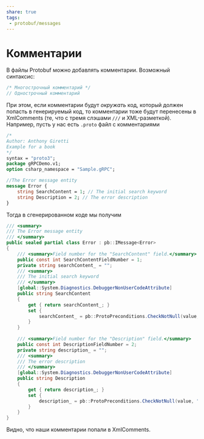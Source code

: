```yaml
---
share: true
tags:
 - protobuf/messages
---
```

# Комментарии
В файлы Protobuf можно добавлять комментарии. Возможный синтаксис:
```protobuf
/* Многострочный комментарий */
// Однострочный комментарий
```
При этом, если комментарии будут *окружать* код, который должен попасть в генерируемый код, то комментарии тоже будут перенесены в XmlComments (те, что с тремя слэшами `///` и XML-разметкой). Например, пусть у нас есть `.proto` файл с комментариями
```protobuf
/*
Author: Anthony Giretti
Example for a book
*/
syntax = "proto3";
package gRPCDemo.v1;
option csharp_namespace = "Sample.gRPC";

//The Error message entity
message Error {
	string SearchContent = 1; // The initial search keyword
	string Description = 2; // The error description
}
```
Тогда в сгенерированном коде мы получим
```csharp
/// <summary>
/// The Error message entity
/// </summary>
public sealed partial class Error : pb::IMessage<Error>
{
	/// <summary>Field number for the "SearchContent" field.</summary>
	public const int SearchContentFieldNumber = 1;
	private string searchContent_ = "";
	/// <summary>
	/// The initial search keyword
	/// </summary>
	[global::System.Diagnostics.DebuggerNonUserCodeAttribute]
	public string SearchContent 
	{
		get { return searchContent_; }
		set {
			searchContent_ = pb::ProtoPreconditions.CheckNotNull(value, "value");
		}
	}
	
	/// <summary>Field number for the "Description" field.</summary>
	public const int DescriptionFieldNumber = 2;
	private string description_ = "";
	/// <summary>
	/// The error description
	/// </summary>
	[global::System.Diagnostics.DebuggerNonUserCodeAttribute]
	public string Description
	{
		get { return description_; }
		set {
			description_ = pb::ProtoPreconditions.CheckNotNull(value, "value");
		}
	}
}
```
Видно, что наши комментарии попали в XmlComments.